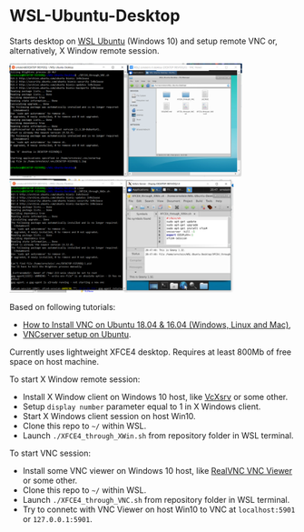 # WSL-Ubuntu-Desktop
Starts desktop on [WSL Ubuntu](https://github.com/microsoft/WSL) (Windows 10) and setup remote VNC or, alternatively, X Window remote session.

<img src="Img/VNCcapture.PNG" height=200> <img src="Img/XWinCapture.PNG" height=200>

Based on following tutorials:
* [How to Install VNC on Ubuntu 18.04 & 16.04 (Windows, Linux and Mac)](https://devanswers.co/install-vnc-ubuntu-18-04-windows-mac-linux/),
* [VNCserver setup on Ubuntu](https://www.scivision.dev/vncserver-setup-on-ubuntu/).

Currently uses lightweight XFCE4 desktop. Requires at least 800Mb of free space on host machine.

To start X Window remote session:
* Install X Window client on Windows 10 host, like [VcXsrv](https://sourceforge.net/projects/vcxsrv/) or some 
other.
* Setup `display number` parameter equal to 1 in X Windows client.
* Start X Windows client session on host Win10.
* Clone this repo to `~/` within WSL.
* Launch `./XFCE4_through_XWin.sh` from repository folder in WSL terminal.

To start VNC session:
* Install some VNC viewer on Windows 10 host, like [RealVNC VNC Viewer](https://www.realvnc.com/en/connect/download/viewer/) or some 
other.
* Clone this repo to `~/` within WSL.
* Launch `./XFCE4_through_VNC.sh` from repository folder in WSL terminal.
* Try to connetc with VNC Viewer on host Win10 to VNC at `localhost:5901` or `127.0.0.1:5901`.
